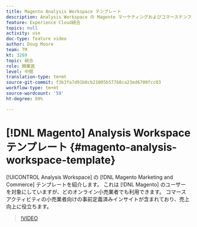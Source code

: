 ```yaml
---
title: Magento Analysis Workspace テンプレート
description: Analysis Workspace の Magento マーケティングおよびコマーステンプレートを紹介します。
feature: Experience Cloud統合
topics: null
activity: use
doc-type: feature video
author: Doug Moore
team: TM
kt: 3269
topic: 統合
role: 開業医
level: 中間
translation-type: tm+mt
source-git-commit: f3b3fa7d91b0cb21005b57768ca23ed6700fcc03
workflow-type: tm+mt
source-wordcount: '59'
ht-degree: 89%

---
```



# [!DNL Magento] Analysis Workspace テンプレート {#magento-analysis-workspace-template}

[!UICONTROL Analysis Workspace] の [!DNL Magento Marketing and Commerce] テンプレートを紹介します。 これは [!DNL Magento] のユーザーを対象にしていますが、どのオンライン小売業者でも利用できます。 コマースアクティビティの小売業者向けの事前定義済みインサイトが含まれており、売上向上に役立ちます。

>[!VIDEO](https://video.tv.adobe.com/v/28164/?quality=12)
